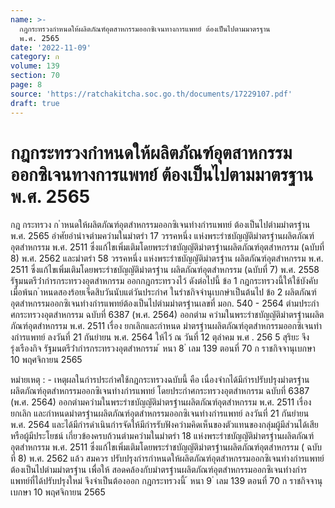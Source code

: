 ```yaml
---
name: >-
  กฎกระทรวงกำหนดให้ผลิตภัณฑ์อุตสาหกรรมออกซิเจนทางการแพทย์ ต้องเป็นไปตามมาตรฐาน
  พ.ศ. 2565
date: '2022-11-09'
category: ก
volume: 139
section: 70
page: 8
source: 'https://ratchakitcha.soc.go.th/documents/17229107.pdf'
draft: true
---
```


# กฎกระทรวงกำหนดให้ผลิตภัณฑ์อุตสาหกรรมออกซิเจนทางการแพทย์ ต้องเป็นไปตามมาตรฐาน พ.ศ. 2565

กฎ กระทรวง ก ําหนดให้ผลิตภัณฑ์อุตสําหกรรมออกซิเจนทํางกํารแพทย์ ต้องเป็นไปตํามมําตรฐําน พ.ศ. 2565 อําศัยอํานําจตํามควํามในมําตรํา 17 วรรคหนึ่ง แห่งพระรําชบัญญัติมําตรฐํานผลิตภัณฑ์ อุตสําหกรรม พ.ศ. 2511 ซึ่งแก้ไขเพิ่มเติมโดยพระรําชบัญญัติมําตรฐํานผลิตภัณฑ์อุตสําหกรรม (ฉบับที่ 8) พ.ศ. 2562 และมําตรํา 58 วรรคหนึ่ง แห่งพระรําชบัญญัติมําตรฐําน ผลิตภัณฑ์อุตสําหกรรม พ.ศ. 2511 ซึ่งแก้ไขเพิ่มเติมโดยพระรําชบัญญัติมําตรฐําน ผลิตภัณฑ์อุตสําหกรรม (ฉบับที่ 7) พ.ศ. 2558 รัฐมนตรีว่ํากํารกระทรวงอุตสําหกรรม ออกกฎกระทรวงไว้ ดังต่อไปนี้ ข้อ 1 กฎกระทรวงนี้ให้ใช้บังคับเมื่อพ้นก ําหนดสองร้อยเจ็ดสิบวันนับแต่วันประกําศ ในรําชกิจจํานุเบกษําเป็นต้นไป ข้อ 2 ผลิตภัณฑ์อุตสําหกรรมออกซิเจนทํางกํารแพทย์ต้องเป็นไปตํามมําตรฐํานเลขที่ มอก. 540 - 2564 ตํามประกําศกระทรวงอุตสําหกรรม ฉบับที่ 6387 (พ.ศ. 2564) ออกตําม ควํามในพระรําชบัญญัติมําตรฐํานผลิตภัณฑ์อุตสําหกรรม พ.ศ. 2511 เรื่อง ยกเลิกและกําหนด มําตรฐํานผลิตภัณฑ์อุตสําหกรรมออกซิเจนทํางกํารแพทย์ ลงวันที่ 21 กันยํายน พ.ศ. 2564 ให้ไว้ ณ วันที่ 12 ตุลําคม พ.ศ . 256 5 สุริยะ จึงรุ่งเรืองกิจ รัฐมนตรีว่ํากํารกระทรวงอุตสําหกรรม ้ หนา 8 ่ เลม 139 ตอนที่ 70 ก ราชกิจจานุเบกษา 10 พฤศจิกายน 2565

หมํายเหตุ : - เหตุผลในกํารประกําศใช้กฎกระทรวงฉบับนี้ คือ เนื่องจํากได้มีกํารปรับปรุงมําตรฐําน ผลิตภัณฑ์อุตสําหกรรมออกซิเจนทํางกํารแพทย์ โดยประกําศกระทรวงอุตสําหกรรม ฉบับที่ 6387 (พ.ศ. 2564) ออกตํามควํามในพระรําชบัญญัติมําตรฐํานผลิตภัณฑ์อุตสําหกรรม พ.ศ. 2511 เรื่อง ยกเลิก และกําหนดมําตรฐํานผลิตภัณฑ์อุตสําหกรรมออกซิเจนทํางกํารแพทย์ ลงวันที่ 21 กันยํายน พ.ศ. 2564 และได้มีกํารดําเนินกํารจัดให้มีกํารรับฟังควํามคิดเห็นของตัวแทนของกลุ่มผู้มีส่วนได้เสียหรือผู้มีประโยชน์ เกี่ยวข้องครบถ้วนตํามควํามในมําตรํา 18 แห่งพระรําชบัญญัติมําตรฐํานผลิตภัณฑ์อุตสําหกรรม พ.ศ. 2511 ซึ่งแก้ไขเพิ่มเติมโดยพระรําชบัญญัติมําตรฐํานผลิตภัณฑ์อุตสําหกรรม ( ฉบับที่ 8) พ.ศ. 2562 แล้ว สมควร ปรับปรุงกํารกําหนดให้ผลิตภัณฑ์อุตสําหกรรมออกซิเจนทํางกํารแพทย์ต้องเป็นไปตํามมําตรฐําน เพื่อให้ สอดคล้องกับมําตรฐํานผลิตภัณฑ์อุตสําหกรรมออกซิเจนทํางกํารแพทย์ที่ได้ปรับปรุงใหม่ จึงจําเป็นต้องออก กฎกระทรวงนี้ ้ หนา 9 ่ เลม 139 ตอนที่ 70 ก ราชกิจจานุเบกษา 10 พฤศจิกายน 2565

